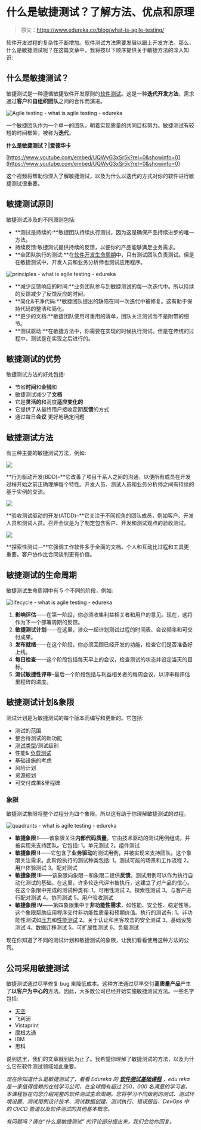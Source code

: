 # 什么是敏捷测试？了解方法、优点和原理

> 原文：<https://www.edureka.co/blog/what-is-agile-testing/>

软件开发过程的复杂性不断增加。软件测试方法需要发展以跟上开发方法。那么，什么是敏捷测试呢？在这篇文章中，我将按以下顺序提供关于敏捷方法的深入知识:

## **什么是敏捷测试？**

敏捷测试是一种遵循敏捷软件开发原则的[软件测试](https://www.edureka.co/blog/what-is-software-testing/)。这是一种**迭代开发方法**，需求通过**客户**和**自组织团队**之间的合作而演进。

![Agile testing - what is agile testing - edureka](img/02520a5c0f1fb006346505a39d75045f.png)

一个敏捷团队作为一个单一的团队，朝着实现质量的共同目标努力。敏捷测试有较短的时间框架，被称为**迭代**。

**什么是敏捷测试？|爱德华卡**



[https://www.youtube.com/embed/UQWyG3xSr5k?rel=0&showinfo=0](https://www.youtube.com/embed/UQWyG3xSr5k?rel=0&showinfo=0)﻿

这个视频将帮助你深入了解敏捷测试，以及为什么以迭代的方式对你的软件进行敏捷测试很重要。

## **敏捷测试原则**

敏捷测试涉及的不同原则包括:

*   **测试是持续的:**敏捷团队持续执行测试，因为这是确保产品持续进步的唯一方法。
*   持续反馈:敏捷测试提供持续的反馈，以便你的产品能够满足业务需求。
*   **全团队执行的测试:**在[软件开发生命周期](https://www.edureka.co/blog/what-is-software-testing/)中，只有测试团队负责测试。但是在敏捷测试中，开发人员和业务分析师也测试应用程序。

![principles - what is agile testing - edureka](img/5367b8b2b78fd2a24dcfbac2ddfa3ee6.png)

*   **减少反馈响应的时间:**业务团队参与到敏捷测试的每一次迭代中。所以持续的反馈减少了反馈反应的时间。
*   **简化&干净代码:**敏捷团队提出的缺陷在同一次迭代中被修复。这有助于保持代码的整洁和简化。
*   **更少的文档:**敏捷团队使用可重用的清单，团队关注测试而不是附带的细节。
*   **测试驱动:**在敏捷方法中，你需要在实现的时候执行测试。但是在传统的过程中，测试是在实现之后进行的。

## **敏捷测试的优势**

敏捷测试方法的好处包括:

*   节省**时间**和**金钱**和
*   敏捷测试减少了**文档**
*   它是**灵活的**和高度**适应变化的**
*   它提供了从最终用户接收定期**反馈**的方式
*   通过每日**会议** 更好地确定问题

## **敏捷测试方法**

有三种主要的敏捷测试方法，例如:

**![](img/d9feeafcf3abd45684cc87dd45ad4da1.png)**

**行为驱动开发(BDD)–**它改善了项目干系人之间的沟通，以便所有成员在开发过程开始之前正确理解每个特性。开发人员、测试人员和业务分析师之间有持续的基于实例的交流。

![](img/8960393931140108d234ffd09ed7fd9a.png)

**验收测试驱动的开发(ATDD)–**它关注于不同视角的团队成员，例如客户、开发人员和测试人员。召开会议是为了制定包含客户、开发和测试观点的验收测试。

**![](img/f683bfa82c3b507b862b2b48f78b5313.png)**

**探索性测试—**它强调工作软件多于全面的文档。个人和互动比过程和工具更重要。客户协作比合同谈判更有价值。

## **敏捷测试的生命周期**

敏捷测试生命周期中有 5 个不同的阶段，例如:

![lifecycle - what is agile testing - edureka](img/9ecdf3a0336dfd407f008666921819f4.png)

1.  **影响评估**——在第一阶段，你必须收集利益相关者和用户的意见。现在，这将作为下一个部署周期的反馈。
2.  **敏捷测试计划**——在这里，涉众一起计划测试过程的时间表、会议频率和可交付成果。
3.  **发布就绪**——在这个阶段，你必须回顾已经开发的功能，检查它们是否准备好上线。
4.  **每日检查**——这个阶段包括每天早上的会议，检查测试的状态并设定当天的目标。
5.  **测试敏捷性评审**–最后一个阶段包括与利益相关者的每周会议，以评审和评估里程碑的进度。

## **敏捷测试计划&象限**

测试计划是为敏捷测试的每个版本而编写和更新的。它包括:

*   测试的范围
*   整合待测试的新功能
*   [测试类型](https://www.edureka.co/blog/types-of-software-testing/)/测试级别
*   性能& [负载测试](https://www.edureka.co/blog/load-testing-using-jmeter/)
*   基础设施的考虑
*   风险计划
*   资源规划
*   可交付成果&里程碑

### **象限**

敏捷测试象限将整个过程分为四个象限。所以这有助于你理解敏捷测试的过程。

![quadrants - what is agile testing - edureka](img/6202ecafde970b2e188403dd277f9a3a.png)

*   **敏捷象限 I**——该象限关注**内部代码质量**。它由技术驱动的测试用例组成，并被实现来支持团队。它包括: 1。单元测试 2。组件测试
*   **敏捷象限 II**——它包含了**业务驱动**的测试用例，并被实现来支持团队。这个象限关注需求。此阶段执行的测试种类包括: 1。测试可能的场景和工作流程 2。用户体验测试 3。配对测试
*   **敏捷象限 III**——该象限向象限一和象限二提供**反馈**。测试用例可以作为执行自动化测试的基础。在这里，许多轮迭代评审被执行，这建立了对产品的信心。在这个象限中完成的测试种类有: 1。可用性测试 2。探索性测试 3。与客户进行配对测试 4。协同测试 5。用户验收测试
*   **敏捷象限 IV**——第四象限集中于**非功能性需求**，如性能、安全性、稳定性等。这个象限帮助应用程序交付非功能性质量和预期价值。执行的测试有: 1。非功能性测试如[压力](https://www.edureka.co/blog/stress-testing-using-jmeter/)和[性能测试](https://www.edureka.co/blog/performance-testing-tutorial/) 2。关于认证和黑客攻击的安全测试 3。基础设施测试 4。数据迁移测试 5。可扩展性测试 6。负载测试

现在你知道了不同的测试计划和敏捷测试的象限，让我们看看使用这种方法的公司。

## **公司采用敏捷测试**

敏捷测试通过尽早修复 bug 来降低成本。这种方法通过尽早交付**高质量产品**产生了**以客户为中心的**方法。因此，大多数公司已经开始实施敏捷测试方法。一些名字包括:

*   [天空](https://learning.linkedin.com/blog/learning-thought-leadership/-it-s-really-quite-stunning---one-company-s-experience-bringing-)
*   飞利浦
*   Vistaprint
*   [摩根大通](https://www.techwell.com/2012/03/jp-morgan-chase-going-agile)
*   IBM
*   思科

说到这里，我们的文章就到此为止了。我希望你理解了敏捷测试的方法，以及为什么它在软件测试领域如此重要。

*现在你知道什么是敏捷测试了，看看 Edureka 的 [**软件测试基础课程**](https://www.edureka.co/software-testing-fundamentals-training) ，edu reka 是一家值得信赖的在线学习公司，在全球拥有超过 250，000 名满意的学习者。本课程旨在向您介绍完整的软件测试生命周期。您将学习不同级别的测试、测试环境设置、测试用例设计技术、测试数据创建、测试执行、错误报告、DevOps 中的 CI/CD 管道以及软件测试的其他基本概念。*

*有问题吗？请在“什么是敏捷测试”* *的评论部分提出来，我们会给你回复。*